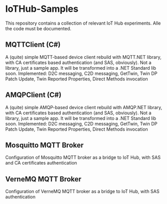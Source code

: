 # IoTHub-Samples

This repository contains a collection of relevant IoT Hub experiments. Alle the code must be documented.

## MQTTClient (C#)

A (quite) simple MQTT-based device client rebuild with MQTT.NET library, with CA certificates based authentication (and SAS, obviously). Not a library, just a sample app. It will be transformed into a .NET Standard lib soon.
Implemented: D2C messaging, C2D messaging, GetTwin, Twin DP Patch Update, Twin Reported Properties, Direct Methods invocation

## AMQPClient (C#)

A (quite) simple AMQP-based device client rebuild with AMQP.NET library, with CA certificates based authentication (and SAS, obviously). Not a library, just a sample app. It will be transformed into a .NET Standard lib soon.
Implemented: D2C messaging, C2D messaging, GetTwin, Twin DP Patch Update, Twin Reported Properties, Direct Methods invocation

## Mosquitto MQTT Broker

Configuration of Mosquitto MQTT broker as a bridge to IoT Hub, with SAS and CA certificates authentication

## VerneMQ MQTT Broker

Configuration of VerneMQ MQTT broker as a bridge to IoT Hub, with SAS authentication

